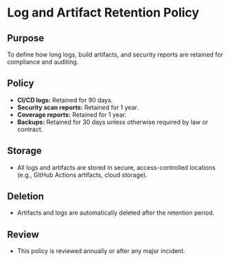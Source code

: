 # Log and Artifact Retention Policy

## Purpose
To define how long logs, build artifacts, and security reports are retained for compliance and auditing.

## Policy
- **CI/CD logs:** Retained for 90 days.
- **Security scan reports:** Retained for 1 year.
- **Coverage reports:** Retained for 1 year.
- **Backups:** Retained for 30 days unless otherwise required by law or contract.

## Storage
- All logs and artifacts are stored in secure, access-controlled locations (e.g., GitHub Actions artifacts, cloud storage).

## Deletion
- Artifacts and logs are automatically deleted after the retention period.

## Review
- This policy is reviewed annually or after any major incident. 
